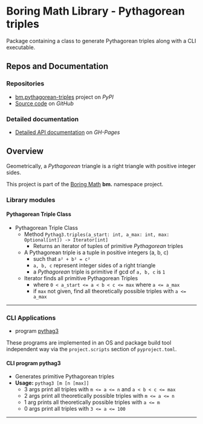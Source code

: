 # Boring Math Library - Pythagorean triples

Package containing a class to generate Pythagorean triples along
with a CLI executable.

## Repos and Documentation

### Repositories

- [bm.pythagorean-triples][1] project on *PyPI*
- [Source code][2] on *GitHub*

### Detailed documentation

- [Detailed API documentation][3] on *GH-Pages*

## Overview

Geometrically, a *Pythagorean* triangle is a right triangle with
positive integer sides.

This project is part of the [Boring Math][4] **bm.** namespace project.

### Library modules

#### Pythagorean Triple Class

- Pythagorean Triple Class
  - Method `Pythag3.triples(a_start: int, a_max: int, max: Optional[int]) -> Iterator[int]`
    - Returns an iterator of tuples of primitive *Pythagorean* triples
  - A Pythagorean triple is a tuple in positive integers (a, b, c)
    - such that `a² + b² = c²`
    - `a, b, c` represent integer sides of a right triangle
    - a *Pythagorean* triple is primitive if gcd of `a, b, c` is `1`
  - Iterator finds all primitive Pythagorean Triples
    - where `0 < a_start <= a < b < c <= max` where `a <= a_max`
    - if `max` not given, find all theoretically possible triples with `a <= a_max`

______________________________________________________________________

### CLI Applications

- program [pythag3](#cli-program-pythag3)

These programs are implemented in an OS and package
build tool independent way via the `project.scripts` section of
`pyproject.toml`.

#### CLI program pythag3

- Generates primitive Pythagorean triples
- **Usage:** `pythag3 [m [n [max]]`
  - 3 args print all triples with `m <= a <= n` and `a < b < c <= max`
  - 2 args print all theoretically possible triples with `m <= a <= n`
  - 1 arg prints all theoretically possible triples with `a <= m`
  - 0 args print all triples with `3 <= a <= 100`

______________________________________________________________________

[1]: https://pypi.org/project/bm.pythagorean-triples/
[2]: https://github.com/grscheller/bm-pythagorean-triples/
[3]: https://grscheller.github.io/boring-math-docs/pythagorean-triples/
[4]: https://github.com/grscheller/boring-math-docs
